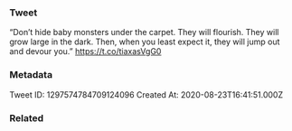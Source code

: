### Tweet
“Don’t hide baby monsters under the carpet. They will flourish. They will grow large in the dark. Then, when you least expect it, they will jump out and devour you.” https://t.co/tiaxasVgG0

### Metadata
Tweet ID: 1297574784709124096
Created At: 2020-08-23T16:41:51.000Z

### Related

